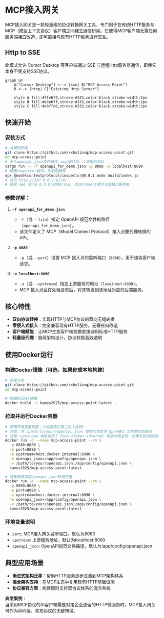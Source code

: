 # MCP接入网关  

MCP接入网关是一款轻量级的协议转换网关工具，专门用于在传统HTTP服务与MCP（模型上下文协议）客户端之间建立通信桥梁。它使得MCP客户端无需任何服务端接口改造，即可直接与现有HTTP服务进行交互。  

## Http to SSE
此模式允许 Cursor Desktop 等客户端通过 SSE 与远程Http服务器通信，即使它本身不受支持SSE协议。

```mermaid
graph LR
    A["Cursor Desktop"] <--> |sse| B["MCP Access Point"]
    B <--> |http| C["Existing Http Server"]

    style A fill:#ffe6f9,stroke:#333,color:black,stroke-width:2px
    style B fill:#e6e6ff,stroke:#333,color:black,stroke-width:2px
    style C fill:#e6ffe6,stroke:#333,color:black,stroke-width:2px
```

## 快速开始  

### 安装方式  
```bash
# 从源码安装
git clone https://github.com/sxhxliang/mcp-access-point.git
cd mcp-access-point
# 传入openapi.json文件路径、mcp端口号、上游服务地址
cargo run -- -f openapi_for_demo.json -p 8080 -u localhost:8090
# 使用inspector调试，先启动服务
npx @modelcontextprotocol/inspector@0.8.1 node build/index.js
# 访问 http://127.0.0.1:6274/
# 选择 see 填入0.0.0.0:8080/sse, 点击connect就可以连接上服务啦
```
 

### 参数详解：  
1. **`-f openapi_for_demo.json`**  
   - `-f`（或 `--file`）指定 OpenAPI 规范文件的路径（`openapi_for_demo.json`）。  
   - 该文件定义了 MCP（Model Context Protocol）接入点要代理转换的 API。  

2. **`-p 8080`**  
   - `-p`（或 `--port`）设置 MCP 接入点的监听端口（`8080`），用于接收客户端请求。  

3. **`-u localhost:8090`**  
   - `-u`（或 `--upstream`）指定上游服务的地址（`localhost:8090`）。  
   - MCP 接入点会在处理请求后，将其转发到该地址对应的后端服务。  



## 核心特性  

- **双向协议转换**：实现HTTP与MCP协议的双向无缝转换  
- **零侵入式接入**：完全兼容现有HTTP服务，无需任何改造  
- **客户端赋能**：让MCP生态客户端能够直接调用标准HTTP服务  
- **轻量级代理**：极简架构设计，协议转换高效透明  

## 使用Docker运行

### 构建Docker镜像（可选，如果你想本地构建）
```bash
# 克隆仓库
git clone https://github.com/sxhxliang/mcp-access-point.git
cd mcp-access-point

# 构建Docker镜像
docker build -t kames2025/mcp-access-point:latest .
```

### 拉取并运行Docker容器
```bash
# 使用环境变量配置（上游服务在宿主机上运行）
# 注意：将 /path/to/your/openapi.json 替换为你本地 OpenAPI 文件的实际路径
# 注意：upstream 地址使用了 host.docker.internal 来指向宿主机，如果无效请尝试宿主机的局域网IP
docker run -d --name mcp-access-point --rm \
  -p 8080:8080 \
  -e port=8080 \
  -e upstream=host.docker.internal:8090 \
  -e openapi_json=/app/config/openapi.json \
  -v /path/to/your/openapi.json:/app/config/openapi.json \
  kames2025/mcp-access-point:latest

# 或者直接指定openapi_json环境变量
docker run -d --name mcp-access-point --rm \
  -p 8080:8080 \
  -e port=8080 \
  -e upstream=host.docker.internal:8090 \
  -e openapi_json=/app/config/openapi.json \
  -v /path/to/your/openapi.json:/app/config/openapi.json \
  kames2025/mcp-access-point:latest
```

### 环境变量说明
- `port`: MCP接入网关监听端口，默认为8080
- `upstream`: 上游服务地址，默认为localhost:8090
- `openapi_json`: OpenAPI规范文件路径，默认为/app/config/openapi.json

## 典型应用场景  

- **渐进式架构迁移**：帮助HTTP服务逐步过渡到MCP架构体系  
- **混合架构支持**：在MCP生态中复用现有HTTP基础设施  
- **协议兼容方案**：构建同时支持双协议体系的混合系统  

**典型案例**：  
当采用MCP协议的AI客户端需要对接企业遗留的HTTP微服务时，MCP接入网关可作为中间层，实现协议的无缝转换。



